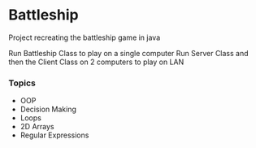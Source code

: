 <h1>Battleship</h1>
Project recreating the battleship game in java

Run Battleship Class to play on a single computer
Run Server Class and then the Client Class on 2 computers to play on LAN

<h3>Topics</h3>
<ul>
  <li>OOP</li>
  <li>Decision Making</li>
  <li>Loops</li>
  <li>2D Arrays</li>
  <li>Regular Expressions</li>
</ul>

